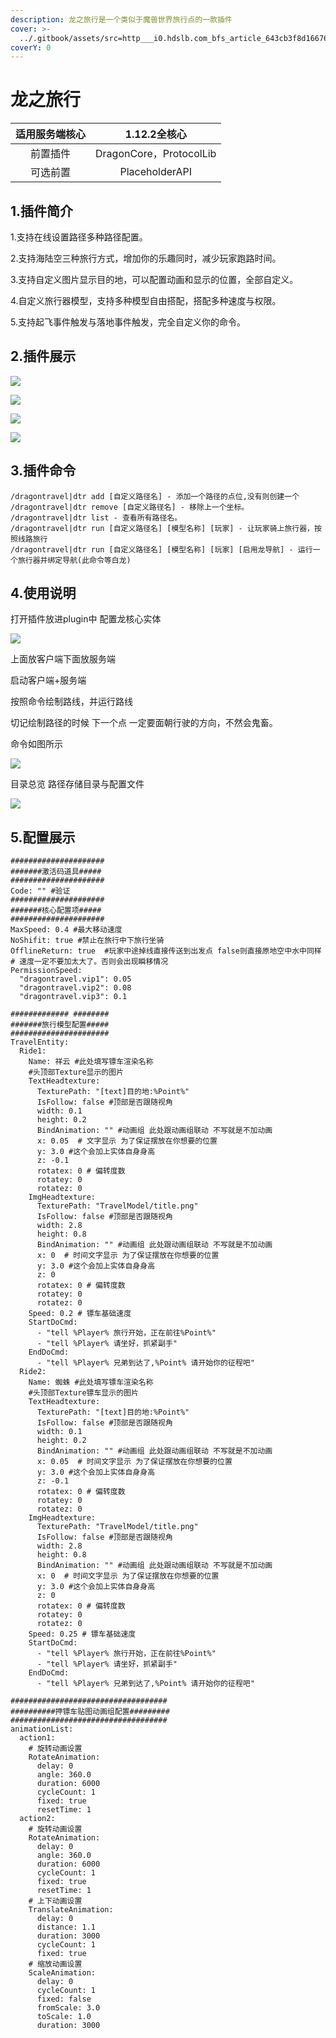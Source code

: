 ```yaml
---
description: 龙之旅行是一个类似于魔兽世界旅行点的一款插件
cover: >-
  ../.gitbook/assets/src=http___i0.hdslb.com_bfs_article_643cb3f8d166763b7f2ea894adeffe7b93301acb.jpg&refer=http___i0.hdslb.jpg
coverY: 0
---
```


# 龙之旅行

| 适用服务端核心 |        1.12.2全核心       |
| :-----: | :--------------------: |
|   前置插件  | DragonCore，ProtocolLib |
|   可选前置  |     PlaceholderAPI     |

## 1.插件简介

1.支持在线设置路径多种路径配置。

2.支持海陆空三种旅行方式，增加你的乐趣同时，减少玩家跑路时间。

3.支持自定义图片显示目的地，可以配置动画和显示的位置，全部自定义。

4.自定义旅行器模型，支持多种模型自由搭配，搭配多种速度与权限。

5.支持起飞事件触发与落地事件触发，完全自定义你的命令。

## 2.插件展示

![](<../.gitbook/assets/image (8) (1) (1) (1) (1) (1).png>)

![](<../.gitbook/assets/image (2) (1) (1) (1) (1).png>)

![](<../.gitbook/assets/image (1) (1) (1) (1).png>)

![](<../.gitbook/assets/image (1).png>)

## 3.插件命令

```
/dragontravel|dtr add [自定义路径名] - 添加一个路径的点位,没有则创建一个
/dragontravel|dtr remove [自定义路径名] - 移除上一个坐标。
/dragontravel|dtr list - 查看所有路径名。
/dragontravel|dtr run [自定义路径名] [模型名称] [玩家] - 让玩家骑上旅行器，按照线路旅行
/dragontravel|dtr run [自定义路径名] [模型名称] [玩家] [启用龙导航] - 运行一个旅行器并绑定导航(此命令等白龙)
```

## 4.使用说明

打开插件放进plugin中 配置龙核心实体

![](<../.gitbook/assets/image (1) (1) (1).png>)

上面放客户端下面放服务端

启动客户端+服务端

按照命令绘制路线，并运行路线

切记绘制路径的时候 下一个点 一定要面朝行驶的方向，不然会鬼畜。

命令如图所示

![](<../.gitbook/assets/image (3) (1) (1) (1).png>)

目录总览 路径存储目录与配置文件

![](<../.gitbook/assets/image (3) (1) (1).png>)

## 5.配置展示

```
#####################
#######激活码道具#####
#####################
Code: "" #验证
#####################
#######核心配置项#####
#####################
MaxSpeed: 0.4 #最大移动速度
NoShifit: true #禁止在旅行中下旅行坐骑
OfflineReturn: true  #玩家中途掉线直接传送到出发点 false则直接原地空中水中同样
# 速度一定不要加太大了。否则会出现瞬移情况
PermissionSpeed:
  "dragontravel.vip1": 0.05
  "dragontravel.vip2": 0.08
  "dragontravel.vip3": 0.1

############# ########
#######旅行模型配置#####
######################
TravelEntity:
  Ride1:
    Name: 祥云 #此处填写镖车渲染名称
    #头顶部Texture显示的图片
    TextHeadtexture:
      TexturePath: "[text]目的地:%Point%"
      IsFollow: false #顶部是否跟随视角
      width: 0.1
      height: 0.2
      BindAnimation: "" #动画组 此处跟动画组联动 不写就是不加动画
      x: 0.05  # 文字显示 为了保证摆放在你想要的位置
      y: 3.0 #这个会加上实体自身身高
      z: -0.1
      rotatex: 0 # 偏转度数
      rotatey: 0
      rotatez: 0
    ImgHeadtexture:
      TexturePath: "TravelModel/title.png"
      IsFollow: false #顶部是否跟随视角
      width: 2.8
      height: 0.8
      BindAnimation: "" #动画组 此处跟动画组联动 不写就是不加动画
      x: 0  # 时间文字显示 为了保证摆放在你想要的位置
      y: 3.0 #这个会加上实体自身身高
      z: 0
      rotatex: 0 # 偏转度数
      rotatey: 0
      rotatez: 0
    Speed: 0.2 # 镖车基础速度
    StartDoCmd:
      - "tell %Player% 旅行开始，正在前往%Point%"
      - "tell %Player% 请坐好，抓紧副手"
    EndDoCmd:
      - "tell %Player% 兄弟到达了,%Point% 请开始你的征程吧"
  Ride2:
    Name: 蜘蛛 #此处填写镖车渲染名称
    #头顶部Texture镖车显示的图片
    TextHeadtexture:
      TexturePath: "[text]目的地:%Point%"
      IsFollow: false #顶部是否跟随视角
      width: 0.1
      height: 0.2
      BindAnimation: "" #动画组 此处跟动画组联动 不写就是不加动画
      x: 0.05  # 时间文字显示 为了保证摆放在你想要的位置
      y: 3.0 #这个会加上实体自身身高
      z: -0.1
      rotatex: 0 # 偏转度数
      rotatey: 0
      rotatez: 0
    ImgHeadtexture:
      TexturePath: "TravelModel/title.png"
      IsFollow: false #顶部是否跟随视角
      width: 2.8
      height: 0.8
      BindAnimation: "" #动画组 此处跟动画组联动 不写就是不加动画
      x: 0  # 时间文字显示 为了保证摆放在你想要的位置
      y: 3.0 #这个会加上实体自身身高
      z: 0
      rotatex: 0 # 偏转度数
      rotatey: 0
      rotatez: 0
    Speed: 0.25 # 镖车基础速度
    StartDoCmd:
      - "tell %Player% 旅行开始，正在前往%Point%"
      - "tell %Player% 请坐好，抓紧副手"
    EndDoCmd:
      - "tell %Player% 兄弟到达了,%Point% 请开始你的征程吧"

###################################
##########押镖车贴图动画组配置#########
###################################
animationList:
  action1:
    # 旋转动画设置
    RotateAnimation:
      delay: 0
      angle: 360.0
      duration: 6000
      cycleCount: 1
      fixed: true
      resetTime: 1
  action2:
    # 旋转动画设置
    RotateAnimation:
      delay: 0
      angle: 360.0
      duration: 6000
      cycleCount: 1
      fixed: true
      resetTime: 1
    # 上下动画设置
    TranslateAnimation:
      delay: 0
      distance: 1.1
      duration: 3000
      cycleCount: 1
      fixed: true
    # 缩放动画设置
    ScaleAnimation:
      delay: 0
      cycleCount: 1
      fixed: false
      fromScale: 3.0
      toScale: 1.0
      duration: 3000
```
